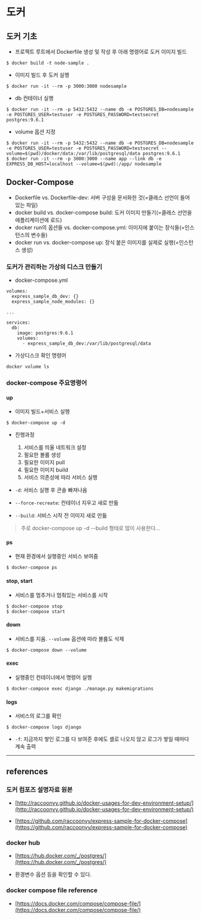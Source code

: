 # 도커
## 도커 기초
- 프로젝트 루트에서 Dockerfile 생성 및 작성 후 아래 명령어로 도커 이미지 빌드
```
$ docker build -t node-sample .
```

- 이미지 빌드 후 도커 실행
```
$ docker run -it --rm -p 3000:3000 nodesample
```

- db 컨테이너 실행
```
$ docker run -it --rm -p 5432:5432 --name db -e POSTGRES_DB=nodesample -e POSTGRES_USER=testuser -e POSTGRES_PASSWORD=testsecret postgres:9.6.1
```

- volume 옵션 지정
```
$ docker run -it --rm -p 5432:5432 --name db -e POSTGRES_DB=nodesample -e POSTGRES_USER=testuser -e POSTGRES_PASSWORD=testsecret --volume=$(pwd)/docker/data:/var/lib/postgresql/data postgres:9.6.1
$ docker run -it --rm -p 3000:3000 --name app --link db -e EXPRESS_DB_HOST=localhost --volume=$(pwd):/app/ nodesample
```

## Docker-Compose
- Dockerfile vs. Dockerfile-dev: 서버 구성을 문서화한 것(=클래스 선언이 들어 있는 파일)
- docker build vs. docker-compose build: 도커 이미지 만들기(=클래스 선언을 애플리케이션에 로드)
- docker run의 옵션들 vs. docker-compose.yml: 이미지에 붙이는 장식들(=인스턴스의 변수들)
- docker run vs. docker-compose up: 장식 붙은 이미지를 실제로 실행(=인스턴스 생성)

### 도커가 관리하는 가상의 디스크 만들기
- docker-compose.yml
```
volumes:
  express_sample_db_dev: {}
  express_sample_node_modules: {}

...

services:
  db:
    image: postgres:9.6.1
    volumes:
      - express_sample_db_dev:/var/lib/postgresql/data
```

- 가상디스크 확인 명령어
```
docker volume ls
```

### docker-compose 주요명령어
#### up
- 이미지 빌드+서비스 실행
```
$ docker-compose up -d
```

- 진행과정

  1. 서비스를 띄울 네트워크 설정
  2. 필요한 볼륨 생성
  3. 필요한 이미지 pull
  4. 필요한 이미지 build
  5. 서비스 의존성에 따라 서비스 실행

- `-d`: 서비스 실행 후 콘솔 빠져나옴
- `--force-recreate`: 컨테이너 지우고 새로 만듦
- `--build`: 서비스 시작 전 이미지 새로 만듦

> 주로 docker-compose up -d --build 형태로 많이 사용한다...

#### ps
- 현재 환경에서 실행중인 서비스 보여줌
```
$ docker-compose ps
```


#### stop, start
- 서비스를 멈추거나 멈춰있는 서비스를 시작
````
$ docker-compose stop
$ docker-compose start
````

#### down
- 서비스를 지움. `--volume` 옵션에 따라 볼륨도 삭제
```
$ docker-compose down --volume
```

#### exec
- 실행중인 컨테이너에서 명령어 실행
```
$ docker-compose exec django ./manage.py makemigrations
```


#### logs
- 서비스의 로그를 확인
```
$ docker-compose logs django
```
- `-f`: 지금까지 쌓인 로그를 다 보여준 후에도 셸로 나오지 않고 로그가 쌓일 때마다 계속 출력

----
## references
### 도커 컴포즈 설명자료 원본
- [http://raccoonyy.github.io/docker-usages-for-dev-environment-setup/](http://raccoonyy.github.io/docker-usages-for-dev-environment-setup/)

- [https://github.com/raccoonyy/express-sample-for-docker-compose](https://github.com/raccoonyy/express-sample-for-docker-compose)

### docker hub
- [https://hub.docker.com/_/postgres/](https://hub.docker.com/_/postgres/)

- 환경변수 옵션 등을 확인할 수 있다.

### docker compose file reference
- [https://docs.docker.com/compose/compose-file/](https://docs.docker.com/compose/compose-file/)